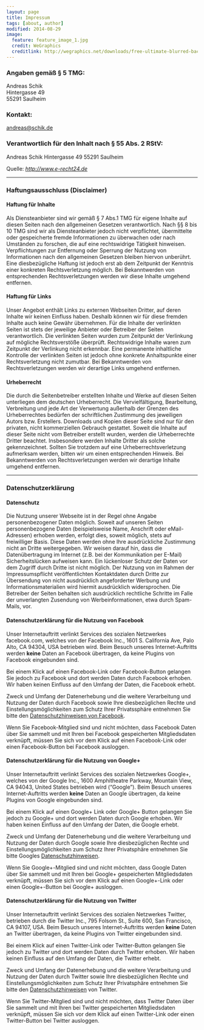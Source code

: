 ```yaml
---
layout: page
title: Impressum
tags: [about, author]
modified: 2014-08-29
image:
  feature: feature_image_1.jpg
  credit: WeGraphics
  creditlink: http://wegraphics.net/downloads/free-ultimate-blurred-background-pack/
---
```


### Angaben gem&auml;&szlig; &sect; 5 TMG:
Andreas Schik<br/>
Hintergasse 49<br/>
55291 Saulheim

### Kontakt:
andreas@schik.de

### Verantwortlich f&uuml;r den Inhalt nach &sect; 55 Abs. 2 RStV:
Andreas Schik
Hintergasse 49
55291 Saulheim

<p>Quelle: <em><a href="http://www.e-recht24.de">http://www.e-recht24.de</a></em></p>
<hr />

### Haftungsausschluss (Disclaimer)

#### Haftung f&uuml;r Inhalte
Als Diensteanbieter sind wir gem&auml;&szlig; &sect; 7 Abs.1 TMG f&uuml;r eigene Inhalte auf diesen Seiten nach den allgemeinen Gesetzen verantwortlich. Nach &sect;&sect; 8 bis 10 TMG sind wir als Diensteanbieter jedoch nicht verpflichtet, &uuml;bermittelte oder gespeicherte fremde Informationen zu &uuml;berwachen oder nach Umst&auml;nden zu forschen, die auf eine rechtswidrige T&auml;tigkeit hinweisen. Verpflichtungen zur Entfernung oder Sperrung der Nutzung von Informationen nach den allgemeinen Gesetzen bleiben hiervon unber&uuml;hrt. Eine diesbez&uuml;gliche Haftung ist jedoch erst ab dem Zeitpunkt der Kenntnis einer konkreten Rechtsverletzung m&ouml;glich. Bei Bekanntwerden von entsprechenden Rechtsverletzungen werden wir diese Inhalte umgehend entfernen.

#### Haftung f&uuml;r Links
Unser Angebot enth&auml;lt Links zu externen Webseiten Dritter, auf deren Inhalte wir keinen Einfluss haben. Deshalb k&ouml;nnen wir f&uuml;r diese fremden Inhalte auch keine Gew&auml;hr &uuml;bernehmen. F&uuml;r die Inhalte der verlinkten Seiten ist stets der jeweilige Anbieter oder Betreiber der Seiten verantwortlich. Die verlinkten Seiten wurden zum Zeitpunkt der Verlinkung auf m&ouml;gliche Rechtsverst&ouml;&szlig;e &uuml;berpr&uuml;ft. Rechtswidrige Inhalte waren zum Zeitpunkt der Verlinkung nicht erkennbar. Eine permanente inhaltliche Kontrolle der verlinkten Seiten ist jedoch ohne konkrete Anhaltspunkte einer Rechtsverletzung nicht zumutbar. Bei Bekanntwerden von Rechtsverletzungen werden wir derartige Links umgehend entfernen.

#### Urheberrecht
Die durch die Seitenbetreiber erstellten Inhalte und Werke auf diesen Seiten unterliegen dem deutschen Urheberrecht. Die Vervielf&auml;ltigung, Bearbeitung, Verbreitung und jede Art der Verwertung au&szlig;erhalb der Grenzen des Urheberrechtes bed&uuml;rfen der schriftlichen Zustimmung des jeweiligen Autors bzw. Erstellers. Downloads und Kopien dieser Seite sind nur f&uuml;r den privaten, nicht kommerziellen Gebrauch gestattet. Soweit die Inhalte auf dieser Seite nicht vom Betreiber erstellt wurden, werden die Urheberrechte Dritter beachtet. Insbesondere werden Inhalte Dritter als solche gekennzeichnet. Sollten Sie trotzdem auf eine Urheberrechtsverletzung aufmerksam werden, bitten wir um einen entsprechenden Hinweis. Bei Bekanntwerden von Rechtsverletzungen werden wir derartige Inhalte umgehend entfernen.
<hr />

### Datenschutzerkl&auml;rung

#### Datenschutz
Die Nutzung unserer Webseite ist in der Regel ohne Angabe personenbezogener Daten m&ouml;glich. Soweit auf unseren Seiten personenbezogene Daten (beispielsweise Name, Anschrift oder eMail-Adressen) erhoben werden, erfolgt dies, soweit m&ouml;glich, stets auf freiwilliger Basis. Diese Daten werden ohne Ihre ausdr&uuml;ckliche Zustimmung nicht an Dritte weitergegeben.
Wir weisen darauf hin, dass die Daten&uuml;bertragung im Internet (z.B. bei der Kommunikation per E-Mail) Sicherheitsl&uuml;cken aufweisen kann. Ein l&uuml;ckenloser Schutz der Daten vor dem Zugriff durch Dritte ist nicht m&ouml;glich.
Der Nutzung von im Rahmen der Impressumspflicht ver&ouml;ffentlichten Kontaktdaten durch Dritte zur &Uuml;bersendung von nicht ausdr&uuml;cklich angeforderter Werbung und Informationsmaterialien wird hiermit ausdr&uuml;cklich widersprochen. Die Betreiber der Seiten behalten sich ausdr&uuml;cklich rechtliche Schritte im Falle der unverlangten Zusendung von Werbeinformationen, etwa durch Spam-Mails, vor.

#### Datenschutzerkl&auml;rung f&uuml;r die Nutzung von Facebook
Unser Internetauftritt verlinkt Services des sozialen Netzwerkes facebook.com, welches von der Facebook Inc., 1601 S. California Ave, Palo Alto, CA 94304, USA betrieben wird. Beim Besuch unseres Internet-Auftritts werden <b>keine</b> Daten an Facebook übertragen, da keine Plugins von Facebook eingebunden sind.

Bei einem Klick auf einen Facebook-Link oder Facebook-Button gelangen Sie jedoch zu Facebook und dort werden Daten durch Facebook erhoben. Wir haben keinen Einfluss auf den Umfang der Daten, die Facebook erhebt.

Zweck und Umfang der Datenerhebung und die weitere Verarbeitung und Nutzung der Daten durch Facebook sowie Ihre diesbezüglichen Rechte und Einstellungsmöglichkeiten zum Schutz Ihrer Privatssphäre entnehmen Sie bitte den <a href="http://www.facebook.com/policy.php" target="_blank">Datenschutzhinweisen von Facebook</a>.

Wenn Sie Facebook-Mitglied sind und nicht möchten, dass Facebook Daten über Sie sammelt und mit Ihren bei Facebook gespeicherten Mitgliedsdaten verknüpft, müssen Sie sich vor dem Klick auf einen Facebook-Link oder einen Facebook-Button bei Facebook ausloggen.

#### Datenschutzerkl&auml;rung f&uuml;r die Nutzung von Google+
Unser Internetauftritt verlinkt Services des sozialen Netzwerkes Google+, welches von der Google Inc., 1600 Amphitheatre Parkway, Mountain View, CA 94043, United States betrieben wird (&#8220;Google&#8221;). Beim Besuch unseres Internet-Auftritts werden <b>keine</b> Daten an Google übertragen, da keine Plugins von Google eingebunden sind.

Bei einem Klick auf einen Google+ Link oder Google+ Button gelangen Sie jedoch zu Google+ und dort werden Daten durch Google erhoben. Wir haben keinen Einfluss auf den Umfang der Daten, die Google erhebt.</p><p>Zweck und Umfang der Datenerhebung und die weitere Verarbeitung und Nutzung der Daten durch Google sowie Ihre diesbezüglichen Rechte und Einstellungsmöglichkeiten zum Schutz Ihrer Privatsphäre entnehmen Sie bitte Googles <a href="http://www.google.com/intl/de/+/policy/index.html" target="_blank">Datenschutzhinweisen</a>.

Wenn Sie Google+-Mitglied sind und nicht möchten, dass Google Daten über Sie sammelt und mit Ihren bei Google+ gespeicherten Mitgliedsdaten verknüpft, müssen Sie sich vor dem Klick auf einen Google+-Link oder einen Google+-Button bei Google+ ausloggen.

#### Datenschutzerkl&auml;rung f&uuml;r die Nutzung von Twitter
Unser Internetauftritt verlinkt Services des sozialen Netzwerkes Twitter, betrieben durch die Twitter Inc., 795 Folsom St., Suite 600, San Francisco, CA 94107, USA. Beim Besuch unseres Internet-Auftritts werden <b>keine</b> Daten an Twitter übertragen, da keine Plugins von Twitter eingebunden sind.

Bei einem Klick auf einen Twitter-Link oder Twitter-Button gelangen Sie jedoch zu Twitter und dort werden Daten durch Twitter erhoben. Wir haben keinen Einfluss auf den Umfang der Daten, die Twitter erhebt.

Zweck und Umfang der Datenerhebung und die weitere Verarbeitung und Nutzung der Daten durch Twitter sowie Ihre diesbezüglichen Rechte und Einstellungsmöglichkeiten zum Schutz Ihrer Privatsphäre entnehmen Sie bitte den <a href="http://twitter.com/privacy" target="_blank">Datenschutzhinweisen</a> von Twitter.

Wenn Sie Twitter-Mitglied sind und nicht möchten, dass Twitter Daten über Sie sammelt und mit Ihren bei Twitter gespeicherten Mitgliedsdaten verknüpft, müssen Sie sich vor dem Klick auf einen Twitter-Link oder einen Twitter-Button bei Twitter ausloggen.
